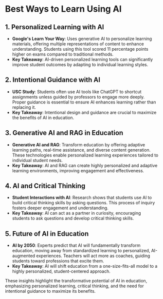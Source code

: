 # Best Ways to Learn Using AI

## 1. Personalized Learning with AI
- **Google's Learn Your Way**: Uses generative AI to personalize learning materials, offering multiple representations of content to enhance understanding. Students using this tool scored 11 percentage points higher on exams compared to traditional methods.
- **Key Takeaway**: AI-driven personalized learning tools can significantly improve student outcomes by adapting to individual learning styles.

## 2. Intentional Guidance with AI
- **USC Study**: Students often use AI tools like ChatGPT to shortcut assignments unless guided by professors to engage more deeply. Proper guidance is essential to ensure AI enhances learning rather than replacing it.
- **Key Takeaway**: Intentional design and guidance are crucial to maximize the benefits of AI in education.

## 3. Generative AI and RAG in Education
- **Generative AI and RAG**: Transform education by offering adaptive learning paths, real-time assistance, and diverse content generation. These technologies enable personalized learning experiences tailored to individual student needs.
- **Key Takeaway**: AI and RAG can create highly personalized and adaptive learning environments, improving engagement and effectiveness.

## 4. AI and Critical Thinking
- **Student Interactions with AI**: Research shows that students use AI to build critical thinking skills by asking questions. This process of inquiry fosters deeper engagement and understanding.
- **Key Takeaway**: AI can act as a partner in curiosity, encouraging students to ask questions and develop critical thinking skills.

## 5. Future of AI in Education
- **AI by 2050**: Experts predict that AI will fundamentally transform education, moving away from standardized learning to personalized, AI-augmented experiences. Teachers will act more as coaches, guiding students toward professions that excite them.
- **Key Takeaway**: AI will shift education from a one-size-fits-all model to a highly personalized, student-centered approach.

These insights highlight the transformative potential of AI in education, emphasizing personalized learning, critical thinking, and the need for intentional guidance to maximize its benefits.
